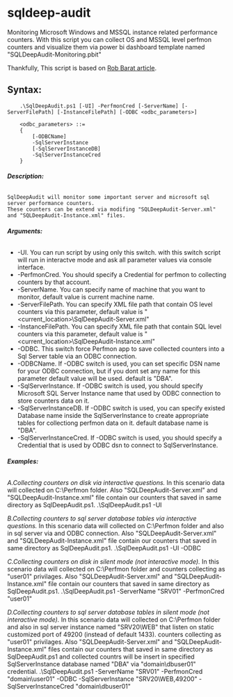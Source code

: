 # sqldeep-audit
Monitoring Microsoft Windows and MSSQL instance related performance counters.
With this script you can collect OS and MSSQL level perfmon counters and visualize them via power bi dashboard template named "SQLDeepAudit-Monitoring.pbit"

Thankfully, This script is based on [Rob Barat article](https://www.aussierobsql.com/using-powershell-to-setup-performance-monitor-data-collector-sets/).

## Syntax:
```
	.\SqlDeepAudit.ps1 [-UI] -PerfmonCred [-ServerName] [-ServerFilePath] [-InstanceFilePath] [-ODBC <odbc_parameters>]
	
	<odbc_parameters> ::=
	{
		[-ODBCName]
		-SqlServerInstance
		[-SqlServerInstanceDB]
		-SqlServerInstanceCred
	}
```
###### **Description:**
	SqlDeepAudit will monitor some important server and microsoft sql server performance counters.
	These counters can be extend via modifing "SQLDeepAudit-Server.xml" and "SQLDeepAudit-Instance.xml" files.
	
###### **Arguments:**
- -UI. You can run script by using only this switch. with this switch script will run in interactve mode and ask all parameter values via console interface.
- -PerfmonCred. You should specify a Credential for perfmon to collecting counters by that account.
- -ServerName. You can specify name of machine that you want to monitor, default value is current machine name.
- -ServerFilePath. You can specify XML file path that contain OS level counters via this parameter, default value is "<current_location>\SqlDeepAudit-Server.xml"
- -InstanceFilePath. You can specify XML file path that contain SQL level counters via this parameter, default value is "<current_location>\SqlDeepAudit-Instance.xml"
- -ODBC. This switch force Perfmon app to save collected counters into a Sql Server table via an ODBC connection.
- -ODBCName. If -ODBC switch is used, you can set specific DSN name for your ODBC connection, but if you dont set any name for this parameter default value will be used. default is "DBA".
- -SqlServerInstance. If -ODBC switch is used, you should specify Microsoft SQL Server Instance name that used by ODBC connection to store counters data on it.
- -SqlServerInstanceDB. If -ODBC switch is used, you can specify existed Database name inside the SqlServerInstance to create appropriate tables for collectiong perfmon data on it. default database name is "DBA".
- -SqlServerInstanceCred. If -ODBC switch is used, you should specify a Credential that is used by ODBC dsn to connect to SqlServerInstance.
	
###### **Examples:**
*A.Collecting counters on disk via interactive questions.*
	In this scenario data will collected on C:\Perfmon folder. Also "SQLDeepAudit-Server.xml" and "SQLDeepAudit-Instance.xml" file contain our counters that saved in same directory as SqlDeepAudit.ps1.
	.\SqlDeepAudit.ps1 -UI

*B.Collecting counters to sql server database tables via interactive questions.*
	In this scenario data will collected on C:\Perfmon folder and also in sql server via and ODBC connection. Also "SQLDeepAudit-Server.xml" and "SQLDeepAudit-Instance.xml" file contain our counters that saved in same directory as SqlDeepAudit.ps1.
	.\SqlDeepAudit.ps1 -UI -ODBC
	
*C.Collecting counters on disk in silent mode (not interactive mode).*
	In this scenario data will collected on C:\Perfmon folder and counters collecting as "user01" privilages. Also "SQLDeepAudit-Server.xml" and "SQLDeepAudit-Instance.xml" file contain our counters that saved in same directory as SqlDeepAudit.ps1.
	.\SqlDeepAudit.ps1 -ServerName "SRV01" -PerfmonCred "user01"	

*D.Collecting counters to sql server database tables in silent mode (not interactive mode).*
	In this scenario data will collected on C:\Perfmon folder and also in sql server instance named "SRV20\WEB" that listen on static customized port of 49200 (instead of default 1433). counters collecting as "user01" privilages. Also "SQLDeepAudit-Server.xml" and "SQLDeepAudit-Instance.xml" files contain our counters that saved in same directory as SqlDeepAudit.ps1 and collected countrs will be insert in specified SqlServerInstance database named "DBA" via "domain\dbuser01" credential.
	.\SqlDeepAudit.ps1 -ServerName "SRV01" -PerfmonCred "domain\user01" -ODBC -SqlServerInstance "SRV20\WEB,49200" -SqlServerInstanceCred "domain\dbuser01"
